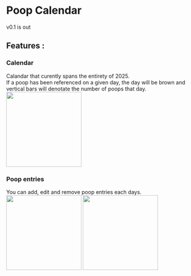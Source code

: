 # Poop Calendar

v0.1 is out

## Features :
### Calendar
Calandar that curently spans the entirety of 2025.\
If a poop has been referenced on a given day, the day will be brown and vertical bars will denotate the number of poops that day.\
<img src="https://github.com/user-attachments/assets/7c678b4d-4c6a-4e63-adc1-53e3ebb29193" width="200"/>

### Poop entries
You can add, edit and remove poop entries each days.\
<img src="https://github.com/user-attachments/assets/f76d28c7-bef5-415d-9fdc-30ba3fea755e" width="200"/>
<img src="https://github.com/user-attachments/assets/3ee5d1f6-5470-4a4b-b8dd-8f15901a0756" width="200"/>
